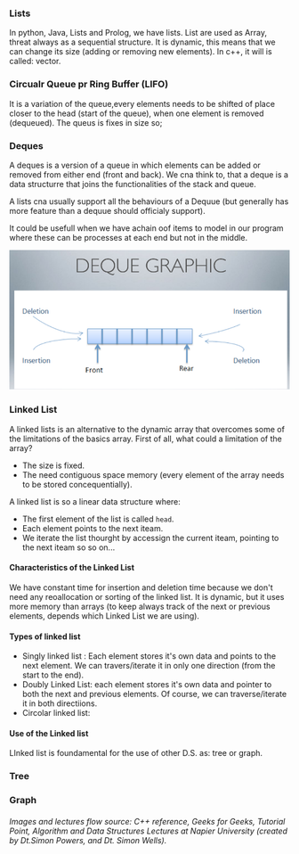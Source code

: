 

### Lists

In python, Java, Lists and Prolog, we have lists. List are used as Array,
threat always as a sequential structure. It is dynamic, this means that we can change its size (adding or removing new elements).
In c++, it will is called: vector.


### Circualr Queue pr Ring Buffer (LIFO)

It is a variation of the queue,every elements needs to be shifted of place closer to the head (start of the queue), when 
one element is removed (dequeued). 
The queus is fixes in size so; 

### Deques

A deques is a version of a queue in which elements can be added or removed from either end (front and back). 
We cna think to, that a deque is a data structurre that joins the functionalities of the stack and queue. 

A lists cna usually support all the behaviours of a Dequue (but generally has more feature than a dequue should officialy support). 

It could be usefull when we have  achain oof items to model in our program where these can be processes at each end but not in the middle. 

![Deque](../images/deuque.png)


### Linked List

A linked lists is an alternative to the dynamic array that overcomes some of the limitations of the basics array. 
First of all, what could a limitation of the array?
* The size is fixed. 
* The need contiguous space memory (every element of the array needs to be stored concequentially). 

A linked list is so a linear data structure where:
* The first element of the list is called ```head```. 
* Each element points to the next iteam. 
* We iterate the list thourght by accessign the current iteam, pointing to the next iteam so so on... 


#### Characteristics of the Linked List

We have constant time for insertion and deletion time because we don't need any reoallocation or sorting of the linked list. It is dynamic, but it uses more memory than arrays (to keep always track of the next or previous elements, depends which Linked List we are using). 

#### Types of linked list

* Singly linked list : Each element stores it's own data and points to the next element. We can travers/iterate it in only one direction (from the start to the end). 
* Doubly Linked List: each element stores it's own data and pointer to both the next and previous elements. Of course, we can traverse/iterate it in both directiions. 
* Circolar linked list:  

#### Use of the Linked list

LInked list is foundamental for the use of other D.S. as: tree or graph. 

### Tree


### Graph



###### Images and lectures flow source: C++ reference, Geeks for Geeks, Tutorial Point, Algorithm and Data Structures Lectures at Napier University (created by Dt.Simon Powers, and Dt. Simon Wells).